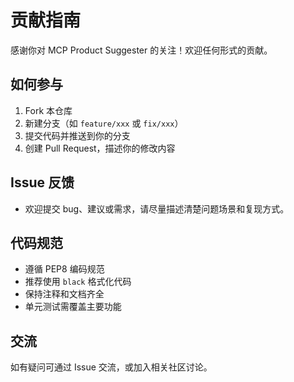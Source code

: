 # 贡献指南

感谢你对 MCP Product Suggester 的关注！欢迎任何形式的贡献。

## 如何参与

1. Fork 本仓库
2. 新建分支（如 `feature/xxx` 或 `fix/xxx`）
3. 提交代码并推送到你的分支
4. 创建 Pull Request，描述你的修改内容

## Issue 反馈

- 欢迎提交 bug、建议或需求，请尽量描述清楚问题场景和复现方式。

## 代码规范

- 遵循 PEP8 编码规范
- 推荐使用 `black` 格式化代码
- 保持注释和文档齐全
- 单元测试需覆盖主要功能

## 交流

如有疑问可通过 Issue 交流，或加入相关社区讨论。
